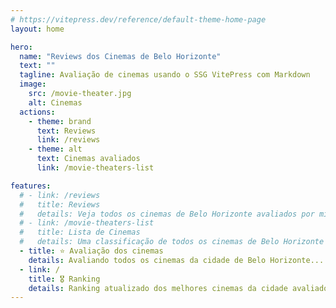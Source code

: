 ```yaml
---
# https://vitepress.dev/reference/default-theme-home-page
layout: home

hero:
  name: "Reviews dos Cinemas de Belo Horizonte"
  text: ""
  tagline: Avaliação de cinemas usando o SSG VitePress com Markdown
  image:
    src: /movie-theater.jpg
    alt: Cinemas
  actions:
    - theme: brand
      text: Reviews
      link: /reviews
    - theme: alt
      text: Cinemas avaliados
      link: /movie-theaters-list

features:
  # - link: /reviews
  #   title: Reviews
  #   details: Veja todos os cinemas de Belo Horizonte avaliados por mim até agora
  # - link: /movie-theaters-list
  #   title: Lista de Cinemas
  #   details: Uma classificação de todos os cinemas de Belo Horizonte que já avaliei
  - title: ⭐ Avaliação dos cinemas
    details: Avaliando todos os cinemas da cidade de Belo Horizonte...
  - link: /
    title: 🎖️ Ranking
    details: Ranking atualizado dos melhores cinemas da cidade avaliados até agora
---
```

